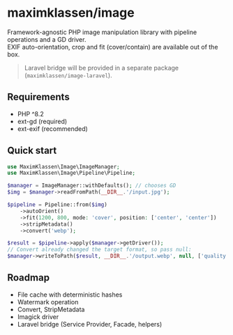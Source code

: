 
# maximklassen/image

Framework-agnostic PHP image manipulation library with pipeline operations and a GD driver.  
EXIF auto-orientation, crop and fit (cover/contain) are available out of the box.

> Laravel bridge will be provided in a separate package (`maximklassen/image-laravel`).

## Requirements
- PHP ^8.2
- ext-gd (required)
- ext-exif (recommended)

## Quick start
```php
use MaximKlassen\Image\ImageManager;
use MaximKlassen\Image\Pipeline\Pipeline;

$manager = ImageManager::withDefaults(); // chooses GD
$img = $manager->readFromPath(__DIR__.'/input.jpg');

$pipeline = Pipeline::from($img)
    ->autoOrient()
    ->fit(1200, 800, mode: 'cover', position: ['center', 'center'])
    ->stripMetadata()
    ->convert('webp');

$result = $pipeline->apply($manager->getDriver());
// Convert already changed the target format, so pass null:
$manager->writeToPath($result, __DIR__.'/output.webp', null, ['quality' => 82]);
```

## Roadmap
- File cache with deterministic hashes
- Watermark operation
- Convert, StripMetadata
- Imagick driver
- Laravel bridge (Service Provider, Facade, helpers)
